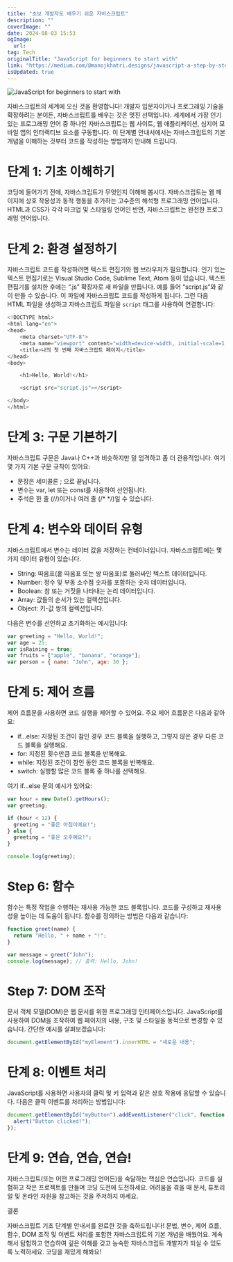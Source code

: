 ```yaml
---
title: "초보 개발자도 배우기 쉬운 자바스크립트"
description: ""
coverImage: ""
date: 2024-08-03 15:53
ogImage: 
  url: 
tag: Tech
originalTitle: "JavaScript for beginners to start with"
link: "https://medium.com/@manojkhatri.designs/javascript-a-step-by-step-guide-for-beginners-21be24a5a4ef"
isUpdated: true
---
```






![JavaScript for beginners to start with](/assets/img/JavaScriptforbeginnerstostartwith_0.png)

자바스크립트의 세계에 오신 것을 환영합니다! 개발자 입문자이거나 프로그래밍 기술을 확장하려는 분이든, 자바스크립트를 배우는 것은 멋진 선택입니다. 세계에서 가장 인기 있는 프로그래밍 언어 중 하나인 자바스크립트는 웹 사이트, 웹 애플리케이션, 심지어 모바일 앱의 인터랙티브 요소를 구동합니다. 이 단계별 안내서에서는 자바스크립트의 기본 개념을 이해하는 것부터 코드를 작성하는 방법까지 안내해 드립니다.

# 단계 1: 기초 이해하기

코딩에 들어가기 전에, 자바스크립트가 무엇인지 이해해 봅시다. 자바스크립트는 웹 페이지에 상호 작용성과 동적 행동을 추가하는 고수준의 해석형 프로그래밍 언어입니다. HTML과 CSS가 각각 마크업 및 스타일링 언어인 반면, 자바스크립트는 완전한 프로그래밍 언어입니다.

<div class="content-ad"></div>

# 단계 2: 환경 설정하기

자바스크립트 코드를 작성하려면 텍스트 편집기와 웹 브라우저가 필요합니다. 인기 있는 텍스트 편집기로는 Visual Studio Code, Sublime Text, Atom 등이 있습니다. 텍스트 편집기를 설치한 후에는 “.js” 확장자로 새 파일을 만듭니다. 예를 들어 “script.js”와 같이 만들 수 있습니다. 이 파일에 자바스크립트 코드를 작성하게 됩니다. 그런 다음 HTML 파일을 생성하고 자바스크립트 파일을 `script` 태그를 사용하여 연결합니다:

```js
<!DOCTYPE html>
<html lang="en">
<head>
    <meta charset="UTF-8">
    <meta name="viewport" content="width=device-width, initial-scale=1.0">
    <title>나의 첫 번째 자바스크립트 페이지</title>
</head>
<body>

    <h1>Hello, World!</h1>

    <script src="script.js"></script>

</body>
</html>
```

# 단계 3: 구문 기본하기

<div class="content-ad"></div>

자바스크립트 구문은 Java나 C++과 비슷하지만 덜 엄격하고 좀 더 관용적입니다. 여기 몇 가지 기본 구문 규칙이 있어요:

- 문장은 세미콜론 ; 으로 끝납니다.
- 변수는 var, let 또는 const를 사용하여 선언됩니다.
- 주석은 한 줄 (//)이거나 여러 줄 (/\* \*/)일 수 있습니다.

# 단계 4: 변수와 데이터 유형

자바스크립트에서 변수는 데이터 값을 저장하는 컨테이너입니다. 자바스크립트에는 몇 가지 데이터 유형이 있습니다.

<div class="content-ad"></div>

- String: 따옴표(홑 따옴표 또는 쌍 따옴표)로 둘러싸인 텍스트 데이터입니다.
- Number: 정수 및 부동 소수점 숫자를 포함하는 숫자 데이터입니다.
- Boolean: 참 또는 거짓을 나타내는 논리 데이터입니다.
- Array: 값들의 순서가 있는 컬렉션입니다.
- Object: 키-값 쌍의 컬렉션입니다.

다음은 변수를 선언하고 초기화하는 예시입니다:

```js
var greeting = "Hello, World!";
var age = 25;
var isRaining = true;
var fruits = ["apple", "banana", "orange"];
var person = { name: "John", age: 30 };
```

# 단계 5: 제어 흐름

<div class="content-ad"></div>

제어 흐름문을 사용하면 코드 실행을 제어할 수 있어요. 주요 제어 흐름문은 다음과 같아요:

- if...else: 지정된 조건이 참인 경우 코드 블록을 실행하고, 그렇지 않은 경우 다른 코드 블록을 실행해요.
- for: 지정된 횟수만큼 코드 블록을 반복해요.
- while: 지정된 조건이 참인 동안 코드 블록을 반복해요.
- switch: 실행할 많은 코드 블록 중 하나를 선택해요.

여기 if...else 문의 예시가 있어요:

```js
var hour = new Date().getHours();
var greeting;

if (hour < 12) {
  greeting = "좋은 아침이에요!";
} else {
  greeting = "좋은 오후예요!";
}

console.log(greeting);
```

<div class="content-ad"></div>

# Step 6: 함수

함수는 특정 작업을 수행하는 재사용 가능한 코드 블록입니다. 코드를 구성하고 재사용성을 높이는 데 도움이 됩니다. 함수를 정의하는 방법은 다음과 같습니다:

```js
function greet(name) {
  return "Hello, " + name + "!";
}

var message = greet("John");
console.log(message); // 출력: Hello, John!
```

# Step 7: DOM 조작

<div class="content-ad"></div>

문서 객체 모델(DOM)은 웹 문서를 위한 프로그래밍 인터페이스입니다. JavaScript를 사용하여 DOM을 조작하여 웹 페이지의 내용, 구조 및 스타일을 동적으로 변경할 수 있습니다. 간단한 예시를 살펴보겠습니다:

```js
document.getElementById("myElement").innerHTML = "새로운 내용";
```

# 단계 8: 이벤트 처리

JavaScript를 사용하면 사용자의 클릭 및 키 입력과 같은 상호 작용에 응답할 수 있습니다. 다음은 클릭 이벤트를 처리하는 방법입니다:

<div class="content-ad"></div>

```js
document.getElementById("myButton").addEventListener("click", function () {
  alert("Button clicked!");
});
```

# 단계 9: 연습, 연습, 연습!

자바스크립트(또는 어떤 프로그래밍 언어든)을 숙달하는 핵심은 연습입니다. 코드를 실험하고 작은 프로젝트를 만들며 코딩 도전에 도전하세요. 어려움을 겪을 때 문서, 튜토리얼 및 온라인 자원을 참고하는 것을 주저하지 마세요.

결론

<div class="content-ad"></div>

자바스크립트 기초 단계별 안내서를 완료한 것을 축하드립니다! 문법, 변수, 제어 흐름, 함수, DOM 조작 및 이벤트 처리를 포함한 자바스크립트의 기본 개념을 배웠어요. 계속해서 탐험하고 연습하여 깊은 이해를 갖고 능숙한 자바스크립트 개발자가 되실 수 있도록 노력하세요. 코딩을 재밌게 해봐요!
